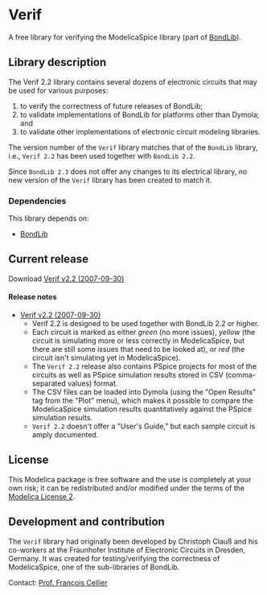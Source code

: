 # Verif

A free library for verifying the ModelicaSpice library (part of [BondLib](https://github.com/modelica-3rdparty/BondLib)).

## Library description

The Verif 2.2 library contains several dozens of electronic circuits that may be used for various purposes:

 1. to verify the correctness of future releases of BondLib;
 2. to validate implementations of BondLib for platforms other than Dymola; and
 3. to validate other implementations of electronic circuit modeling libraries.

The version number of the `Verif` library matches that of the `BondLib` library, i.e., `Verif 2.2` has been used together with `BondLib 2.2`.

Since `BondLib 2.3` does not offer any changes to its electrical library, no new version of the `Verif` library has been created to match it.

### Dependencies

This library depends on:

* [BondLib](https://github.com/modelica-3rdparty/BondLib)

## Current release

Download [Verif v2.2 (2007-09-30)](../../archive/v2.2.zip)

#### Release notes

* [Verif v2.2 (2007-09-30)](../../archive/v2.2.zip)
  * Verif 2.2 is designed to be used together with BondLib 2.2 or higher.
  * Each circuit is marked as either *green* (no more issues), *yellow* (the circuit is simulating more or less correctly in ModelicaSpice, but there are still some issues that need to be looked at), or *red* (the circuit isn't simulating yet in ModelicaSpice).
  * The `Verif 2.2` release also contains PSpice projects for most of the circuits as well as PSpice simulation results stored in CSV (comma-separated values) format.
  * The CSV files can be loaded into Dymola (using the "Open Results" tag from the "Plot" menu), which makes it possible to compare the ModelicaSpice simulation results quantitatively against the PSpice simulation results.
  * `Verif 2.2` doesn't offer a "User's Guide," but each sample circuit is amply documented.

## License

This Modelica package is free software and the use is completely at your own risk;
it can be redistributed and/or modified under the terms of the [Modelica License 2](https://modelica.org/licenses/ModelicaLicense2).

## Development and contribution
The `Verif` library had originally been developed by Christoph Clau&szlig; and his co-workers at the Fraunhofer Institute of Electronic Circuits in Dresden, Germany. It was created for testing/verifying the correctness of ModelicaSpice, one of the sub-libraries of BondLib.

Contact: [Prof. Fran&ccedil;ois Cellier](http://www.inf.ethz.ch/personal/fcellier/)
